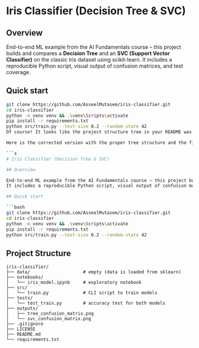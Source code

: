 # Iris Classifier (Decision Tree & SVC)

## Overview

End-to-end ML example from the AI Fundamentals course – this project builds and compares a **Decision Tree** and an **SVC (Support Vector Classifier)** on the classic Iris dataset using scikit-learn.
It includes a reproducible Python script, visual output of confusion matrices, and test coverage.

## Quick start

```bash
git clone https://github.com/AsseelMutasem/iris-classifier.git
cd iris-classifier
python -m venv venv && .\venv\Scripts\activate
pip install -r requirements.txt
python src/train.py --test-size 0.2 --random-state 42
Of course! It looks like the project structure tree in your README was not formatted correctly, making it hard to read.

Here is the corrected version with the proper tree structure and the fixed command in the "Quick start" section.

```s
# Iris Classifier (Decision Tree & SVC)

## Overview

End-to-end ML example from the AI Fundamentals course – this project builds and compares a **Decision Tree** and an **SVC (Support Vector Classifier)** on the classic Iris dataset using scikit-learn.
It includes a reproducible Python script, visual output of confusion matrices, and test coverage.

## Quick start

```bash
git clone https://github.com/AsseelMutasem/iris-classifier.git
cd iris-classifier
python -m venv venv && .\venv\Scripts\activate
pip install -r requirements.txt
python src/train.py --test-size 0.2 --random-state 42
```

## Project Structure

```
iris-classifier/
├── data/                    # empty (data is loaded from sklearn)
├── notebooks/
│   └── iris_model.ipynb     # exploratory notebook
├── src/
│   └── train.py             # CLI script to train models
├── tests/
│   └── test_train.py        # accuracy test for both models
├── outputs/
│   ├── tree_confusion_matrix.png
│   └── svc_confusion_matrix.png
├── .gitignore
├── LICENSE
├── README.md
└── requirements.txt
```
